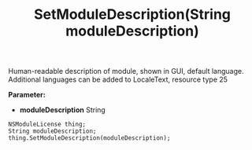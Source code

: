 ﻿---
uid: crmscript_ref_NSModuleLicense_SetModuleDescription
title: SetModuleDescription(String moduleDescription)
intellisense: NSModuleLicense.SetModuleDescription
keywords: NSModuleLicense, GetModuleDescription
so.topic: reference
---

Human-readable description of module, shown in GUI, default language. Additional languages can be added to LocaleText, resource type 25

**Parameter:** 
 - **moduleDescription** String

```crmscript
NSModuleLicense thing;
String moduleDescription;
thing.SetModuleDescription(moduleDescription);
```

